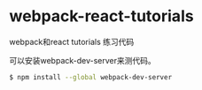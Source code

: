 # webpack-react-tutorials
webpack和react tutorials 练习代码
 
  
可以安装webpack-dev-server来测代码。
```bash
$ npm install --global webpack-dev-server
```
